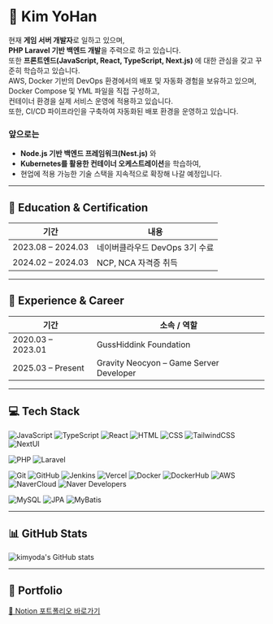 # 👋 Kim YoHan

현재 **게임 서버 개발자**로 일하고 있으며,  
**PHP Laravel 기반 백엔드 개발**을 주력으로 하고 있습니다.  
또한 **프론트엔드(JavaScript, React, TypeScript, Next.js)** 에 대한 관심을 갖고 꾸준히 학습하고 있습니다.  
AWS, Docker 기반의 DevOps 환경에서의 배포 및 자동화 경험을 보유하고 있으며,  
Docker Compose 및 YML 파일을 직접 구성하고,  
컨테이너 환경을 실제 서비스 운영에 적용하고 있습니다.  
또한, CI/CD 파이프라인을 구축하여 자동화된 배포 환경을 운영하고 있습니다.

### 앞으로는

- **Node.js 기반 백엔드 프레임워크(Nest.js)** 와
- **Kubernetes를 활용한 컨테이너 오케스트레이션**을 학습하여,
- 현업에 적용 가능한 기술 스택을 지속적으로 확장해 나갈 예정입니다.

---

## 🧠 Education & Certification

| 기간              | 내용                           |
| ----------------- | ------------------------------ |
| 2023.08 – 2024.03 | 네이버클라우드 DevOps 3기 수료 |
| 2024.02 – 2024.03 | NCP, NCA 자격증 취득           |

---

## 🧳 Experience & Career

| 기간              | 소속 / 역할                             |
| ----------------- | --------------------------------------- |
| 2020.03 – 2023.01 | GussHiddink Foundation                  |
| 2025.03 – Present | Gravity Neocyon – Game Server Developer |

---

## 💻 Tech Stack

<!-- Frontend -->

![JavaScript](https://img.shields.io/badge/JavaScript-F7DF1E?style=flat-square&logo=javascript&logoColor=black)
![TypeScript](https://img.shields.io/badge/TypeScript-3178C6?style=flat-square&logo=typescript&logoColor=white)
![React](https://img.shields.io/badge/React-61DAFB?style=flat-square&logo=react&logoColor=black)
![HTML](https://img.shields.io/badge/HTML5-E34F26?style=flat-square&logo=html5&logoColor=white)
![CSS](https://img.shields.io/badge/CSS3-1572B6?style=flat-square&logo=css3&logoColor=white)
![TailwindCSS](https://img.shields.io/badge/TailwindCSS-38B2AC?style=flat-square&logo=tailwind-css&logoColor=white)
![NextUI](https://img.shields.io/badge/NextUI-000000?style=flat-square)

<!-- Backend -->

![PHP](https://img.shields.io/badge/PHP-777BB4?style=flat-square&logo=php&logoColor=white)
![Laravel](https://img.shields.io/badge/Laravel-FF2D20?style=flat-square&logo=laravel&logoColor=white)

<!-- DevOps -->

![Git](https://img.shields.io/badge/Git-F05032?style=flat-square&logo=git&logoColor=white)
![GitHub](https://img.shields.io/badge/GitHub-181717?style=flat-square&logo=github&logoColor=white)
![Jenkins](https://img.shields.io/badge/Jenkins-D24939?style=flat-square&logo=jenkins&logoColor=white)
![Vercel](https://img.shields.io/badge/Vercel-000000?style=flat-square&logo=vercel&logoColor=white)
![Docker](https://img.shields.io/badge/Docker-2496ED?style=flat-square&logo=docker&logoColor=white)
![DockerHub](https://img.shields.io/badge/Docker_Hub-2496ED?style=flat-square&logo=docker&logoColor=white)
![AWS](https://img.shields.io/badge/AWS-232F3E?style=flat-square&logo=amazon-aws&logoColor=white)
![NaverCloud](https://img.shields.io/badge/Naver_Cloud-1EC800?style=flat-square&logo=naver&logoColor=white)
![Naver Developers](https://img.shields.io/badge/Naver_Developers-03C75A?style=flat-square)

<!-- Database -->

![MySQL](https://img.shields.io/badge/MySQL-4479A1?style=flat-square&logo=mysql&logoColor=white)
![JPA](https://img.shields.io/badge/JPA-59666C?style=flat-square)
![MyBatis](https://img.shields.io/badge/MyBatis-000000?style=flat-square)

---

## 📊 GitHub Stats

![kimyoda's GitHub stats](https://github-readme-stats.vercel.app/api?username=kimyoda&show_icons=true&theme=default)

---

## 🔗 Portfolio

[🔗 Notion 포트폴리오 바로가기](https://www.notion.so/Developer-1a57865a6d88805ca767e943f7548d14)
